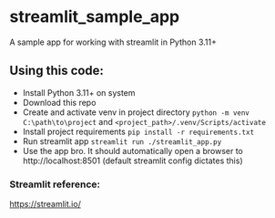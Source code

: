 # streamlit_sample_app
A sample app for working with streamlit in Python 3.11+

## Using this code:
- Install Python 3.11+ on system
- Download this repo
- Create and activate venv in project directory ``python -m venv C:\path\to\project`` and ``<project_path>/.venv/Scripts/activate``
- Install project requirements ``pip install -r requirements.txt``
- Run streamlit app ``streamlit run ./streamlit_app.py``
- Use the app bro. It should automatically open a browser to http://localhost:8501 (default streamlit config dictates this)

### Streamlit reference:

https://streamlit.io/